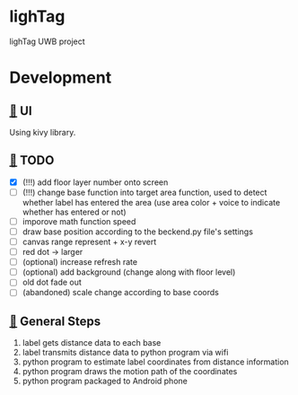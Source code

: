# lighTag
lighTag UWB project

# Development

## [:art:](https://gist.github.com/rxaviers/7360908) UI
Using kivy library.

## [:page_with_curl:](https://gist.github.com/rxaviers/7360908) TODO
- [x] (!!!) add floor layer number onto screen
- [ ] (!!!) change base function into target area function, used to detect whether label has entered the area (use area color + voice to indicate whether has entered or not)
- [ ] imporove math function speed
- [ ] draw base position according to the beckend.py file's settings
- [ ] canvas range represent + x-y revert
- [ ] red dot -> larger
- [ ] (optional) increase refresh rate
- [ ] (optional) add background (change along with floor level)
- [ ] old dot fade out
- [ ] (abandoned) scale change according to base coords

## [:lollipop:](https://gist.github.com/rxaviers/7360908) General Steps
1. label gets distance data to each base
2. label transmits distance data to python program via wifi
3. python program to estimate label coordinates from distance information
4. python program draws the motion path of the coordinates
5. python program packaged to Android phone
